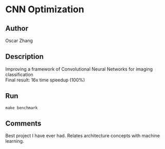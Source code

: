 # CNN Optimization
## Author
Oscar Zhang <br />

## Description
Improving a framework of Convolutional Neural Networks for imaging classification <br />
Final result: 16x time speedup (100%)

## Run
```
make benchmark
```

## Comments
Best project I have ever had. Relates architecture concepts with machine learning.
